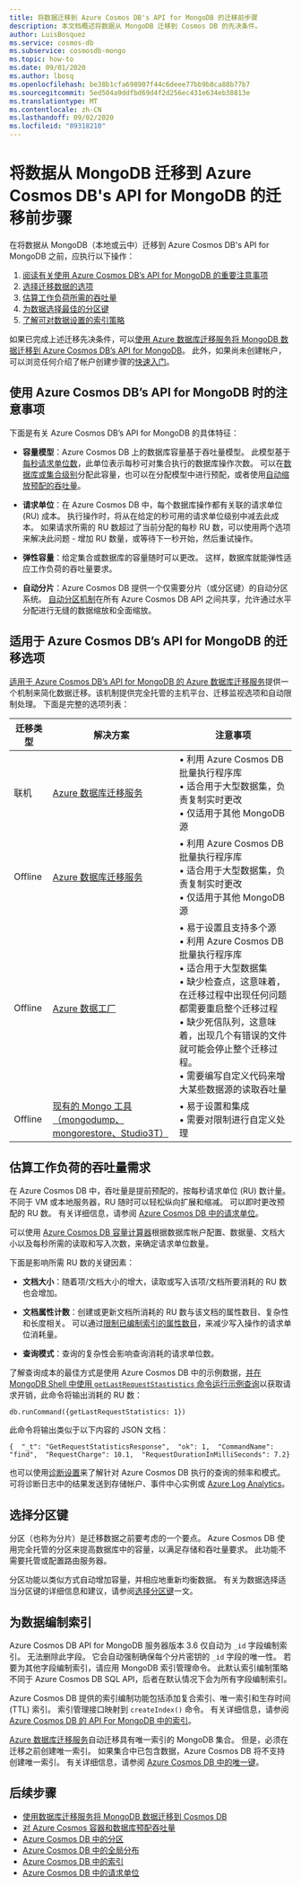 ```yaml
---
title: 将数据迁移到 Azure Cosmos DB's API for MongoDB 的迁移前步骤
description: 本文档概述将数据从 MongoDB 迁移到 Cosmos DB 的先决条件。
author: LuisBosquez
ms.service: cosmos-db
ms.subservice: cosmosdb-mongo
ms.topic: how-to
ms.date: 09/01/2020
ms.author: lbosq
ms.openlocfilehash: be38b1cfa698907f44c6deee77bb9b8ca88b77b7
ms.sourcegitcommit: 5ed504a9ddfbd69d4f2d256ec431e634eb38813e
ms.translationtype: MT
ms.contentlocale: zh-CN
ms.lasthandoff: 09/02/2020
ms.locfileid: "89318210"
---
```

# <a name="pre-migration-steps-for-data-migrations-from-mongodb-to-azure-cosmos-dbs-api-for-mongodb"></a>将数据从 MongoDB 迁移到 Azure Cosmos DB's API for MongoDB 的迁移前步骤

在将数据从 MongoDB（本地或云中）迁移到 Azure Cosmos DB's API for MongoDB 之前，应执行以下操作：

1. [阅读有关使用 Azure Cosmos DB’s API for MongoDB 的重要注意事项](#considerations)
2. [选择迁移数据的选项](#options)
3. [估算工作负荷所需的吞吐量](#estimate-throughput)
4. [为数据选择最佳的分区键](#partitioning)
5. [了解可对数据设置的索引策略](#indexing)

如果已完成上述迁移先决条件，可以[使用 Azure 数据库迁移服务将 MongoDB 数据迁移到 Azure Cosmos DB’s API for MongoDB](../dms/tutorial-mongodb-cosmos-db.md)。 此外，如果尚未创建帐户，可以浏览任何介绍了帐户创建步骤的[快速入门](create-mongodb-dotnet.md)。

## <a name="considerations-when-using-azure-cosmos-dbs-api-for-mongodb"></a><a id="considerations"></a>使用 Azure Cosmos DB’s API for MongoDB 时的注意事项

下面是有关 Azure Cosmos DB’s API for MongoDB 的具体特征：

- **容量模型**：Azure Cosmos DB 上的数据库容量基于吞吐量模型。 此模型基于[每秒请求单位数](request-units.md)，此单位表示每秒可对集合执行的数据库操作次数。 可以在[数据库或集合级别](set-throughput.md)分配此容量，也可以在分配模型中进行预配，或者使用[自动缩放预配的吞吐量](provision-throughput-autoscale.md)。

- **请求单位**：在 Azure Cosmos DB 中，每个数据库操作都有关联的请求单位 (RU) 成本。 执行操作时，将从在给定的秒可用的请求单位级别中减去此成本。 如果请求所需的 RU 数超过了当前分配的每秒 RU 数，可以使用两个选项来解决此问题 - 增加 RU 数量，或等待下一秒开始，然后重试操作。

- **弹性容量**：给定集合或数据库的容量随时可以更改。 这样，数据库就能弹性适应工作负荷的吞吐量要求。

- **自动分片**：Azure Cosmos DB 提供一个仅需要分片（或分区键）的自动分区系统。 [自动分区机制](partition-data.md)在所有 Azure Cosmos DB API 之间共享，允许通过水平分配进行无缝的数据缩放和全面缩放。

## <a name="migration-options-for-azure-cosmos-dbs-api-for-mongodb"></a><a id="options"></a>适用于 Azure Cosmos DB’s API for MongoDB 的迁移选项

[适用于 Azure Cosmos DB’s API for MongoDB 的 Azure 数据库迁移服务](../dms/tutorial-mongodb-cosmos-db.md)提供一个机制来简化数据迁移。该机制提供完全托管的主机平台、迁移监视选项和自动限制处理。 下面是完整的选项列表：

|**迁移类型**|**解决方案**|**注意事项**|
|---------|---------|---------|
|联机|[Azure 数据库迁移服务](../dms/tutorial-mongodb-cosmos-db-online.md)|&bull; 利用 Azure Cosmos DB 批量执行程序库 <br/>&bull; 适合用于大型数据集，负责复制实时更改 <br/>&bull; 仅适用于其他 MongoDB 源|
|Offline|[Azure 数据库迁移服务](../dms/tutorial-mongodb-cosmos-db-online.md)|&bull; 利用 Azure Cosmos DB 批量执行程序库 <br/>&bull; 适合用于大型数据集，负责复制实时更改 <br/>&bull; 仅适用于其他 MongoDB 源|
|Offline|[Azure 数据工厂](../data-factory/connector-azure-cosmos-db.md)|&bull; 易于设置且支持多个源 <br/>&bull; 利用 Azure Cosmos DB 批量执行程序库 <br/>&bull; 适合用于大型数据集 <br/>&bull; 缺少检查点，这意味着，在迁移过程中出现任何问题都需要重启整个迁移过程<br/>&bull; 缺少死信队列，这意味着，出现几个有错误的文件就可能会停止整个迁移过程。 <br/>&bull; 需要编写自定义代码来增大某些数据源的读取吞吐量|
|Offline|[现有的 Mongo 工具（mongodump、mongorestore、Studio3T）](https://azure.microsoft.com/resources/videos/using-mongodb-tools-with-azure-cosmos-db/)|&bull; 易于设置和集成 <br/>&bull; 需要对限制进行自定义处理|

## <a name="estimate-the-throughput-need-for-your-workloads"></a><a id="estimate-throughput"></a>估算工作负荷的吞吐量需求

在 Azure Cosmos DB 中，吞吐量是提前预配的，按每秒请求单位 (RU) 数计量。 不同于 VM 或本地服务器，RU 随时可以轻松纵向扩展和缩减。 可以即时更改预配的 RU 数。 有关详细信息，请参阅 [Azure Cosmos DB 中的请求单位](request-units.md)。

可以使用 [Azure Cosmos DB 容量计算器](https://cosmos.azure.com/capacitycalculator/)根据数据库帐户配置、数据量、文档大小以及每秒所需的读取和写入次数，来确定请求单位数量。

下面是影响所需 RU 数的关键因素：
- **文档大小**：随着项/文档大小的增大，读取或写入该项/文档所要消耗的 RU 数也会增加。

- **文档属性计数**：创建或更新文档所消耗的 RU 数与该文档的属性数目、复杂性和长度相关。 可以通过[限制已编制索引的属性数目](mongodb-indexing.md)，来减少写入操作的请求单位消耗量。

- **查询模式**：查询的复杂性会影响查询消耗的请求单位数。 

了解查询成本的最佳方式是使用 Azure Cosmos DB 中的示例数据，[并在 MongoDB Shell 中使用 `getLastRequestStastistics` 命令运行示例查询](connect-mongodb-account.md)以获取请求开销，此命令将输出消耗的 RU 数：

`db.runCommand({getLastRequestStatistics: 1})`

此命令将输出类似于以下内容的 JSON 文档：

```{  "_t": "GetRequestStatisticsResponse",  "ok": 1,  "CommandName": "find",  "RequestCharge": 10.1,  "RequestDurationInMilliSeconds": 7.2}```

也可以使用[诊断设置](cosmosdb-monitor-resource-logs.md)来了解针对 Azure Cosmos DB 执行的查询的频率和模式。 可将诊断日志中的结果发送到存储帐户、事件中心实例或 [Azure Log Analytics](../azure-monitor/log-query/get-started-portal.md)。  

## <a name="choose-your-partition-key"></a><a id="partitioning"></a>选择分区键
分区（也称为分片）是迁移数据之前要考虑的一个要点。 Azure Cosmos DB 使用完全托管的分区来提高数据库中的容量，以满足存储和吞吐量要求。 此功能不需要托管或配置路由服务器。   

分区功能以类似方式自动增加容量，并相应地重新均衡数据。 有关为数据选择适当分区键的详细信息和建议，请参阅[选择分区键](partitioning-overview.md#choose-partitionkey)一文。 

## <a name="index-your-data"></a><a id="indexing"></a>为数据编制索引

Azure Cosmos DB API for MongoDB 服务器版本 3.6 仅自动为 `_id` 字段编制索引。 无法删除此字段。 它会自动强制确保每个分片密钥的 `_id` 字段的唯一性。 若要为其他字段编制索引，请应用 MongoDB 索引管理命令。 此默认索引编制策略不同于 Azure Cosmos DB SQL API，后者在默认情况下会为所有字段编制索引。

Azure Cosmos DB 提供的索引编制功能包括添加复合索引、唯一索引和生存时间 (TTL) 索引。 索引管理接口映射到 `createIndex()` 命令。 有关详细信息，请参阅 [Azure Cosmos DB 的 API For MongoDB 中的索引](mongodb-indexing.md)。

[Azure 数据库迁移服务](../dms/tutorial-mongodb-cosmos-db.md)自动迁移具有唯一索引的 MongoDB 集合。 但是，必须在迁移之前创建唯一索引。 如果集合中已包含数据，Azure Cosmos DB 将不支持创建唯一索引。 有关详细信息，请参阅 [Azure Cosmos DB 中的唯一键](unique-keys.md)。

## <a name="next-steps"></a>后续步骤
* [使用数据库迁移服务将 MongoDB 数据迁移到 Cosmos DB](../dms/tutorial-mongodb-cosmos-db.md) 
* [对 Azure Cosmos 容器和数据库预配吞吐量](set-throughput.md)
* [Azure Cosmos DB 中的分区](partition-data.md)
* [Azure Cosmos DB 中的全局分布](distribute-data-globally.md)
* [Azure Cosmos DB 中的索引](index-overview.md)
* [Azure Cosmos DB 中的请求单位](request-units.md)
